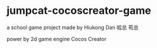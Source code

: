 # jumpcat-cocoscreator-game
a school game project made by
Hiukong Dan 呱总 苟总

power by 2d game engine Cocos Creator
